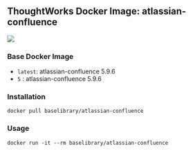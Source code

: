 ## ThoughtWorks Docker Image: atlassian-confluence

[![](http://dockeri.co/image/baselibrary/atlassian-confluence)](https://registry.hub.docker.com/u/baselibrary/atlassian-confluence/)

### Base Docker Image

* `latest`: atlassian-confluence 5.9.6
* `5`     : atlassian-confluence 5.9.6

### Installation

    docker pull baselibrary/atlassian-confluence

### Usage

    docker run -it --rm baselibrary/atlassian-confluence

